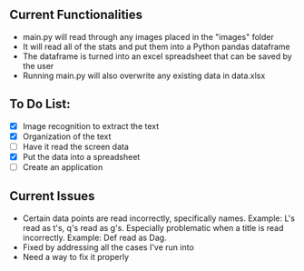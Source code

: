 ## Current Functionalities
- main.py will read through any images placed in the "images" folder
- It will read all of the stats and put them into a Python pandas dataframe
- The dataframe is turned into an excel spreadsheet that can be saved by the user
- Running main.py will also overwrite any existing data in data.xlsx

## To Do List:
- [X] Image recognition to extract the text
- [X] Organization of the text
- [ ] Have it read the screen data
- [X] Put the data into a spreadsheet
- [ ] Create an application

## Current Issues
- Certain data points are read incorrectly, specifically names. Example: L's read as t's, q's read as g's. Especially problematic when a title is read incorrectly. Example: Def read as Dag.
- Fixed by addressing all the cases I've run into
- Need a way to fix it properly


